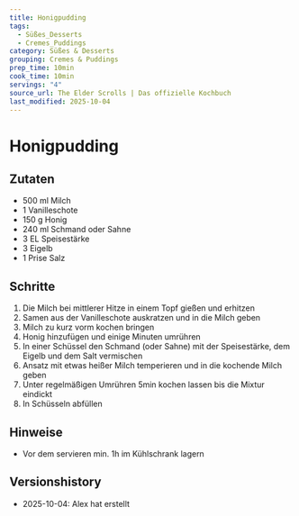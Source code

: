 ```yaml
---
title: Honigpudding
tags:
  - Süßes_Desserts
  - Cremes_Puddings
category: Süßes & Desserts
grouping: Cremes & Puddings
prep_time: 10min
cook_time: 10min
servings: "4"
source_url: The Elder Scrolls | Das offizielle Kochbuch
last_modified: 2025-10-04
---
```

# Honigpudding

## Zutaten
- 500 ml Milch
- 1 Vanilleschote
- 150 g Honig
- 240 ml Schmand oder Sahne
- 3 EL Speisestärke
- 3 Eigelb
- 1 Prise Salz

## Schritte
1. Die Milch bei mittlerer Hitze in einem Topf gießen und erhitzen
2. Samen aus der Vanilleschote auskratzen und in die Milch geben
3. Milch zu kurz vorm kochen bringen
4. Honig hinzufügen und einige Minuten umrühren
5. In einer Schüssel den Schmand (oder Sahne) mit der Speisestärke, dem Eigelb und dem Salt vermischen
6. Ansatz mit etwas heißer Milch temperieren und in die kochende Milch geben
7. Unter regelmäßigen Umrühren 5min kochen lassen bis die Mixtur eindickt
8. In Schüsseln abfüllen

## Hinweise
- Vor dem servieren min. 1h im Kühlschrank lagern

## Versionshistory
- 2025-10-04: Alex hat erstellt

  

<!-- Ende der Vorlage -->
<!-- MARKER FOR MAPPER SCRIPT -->